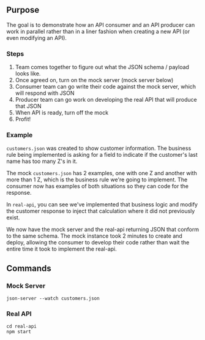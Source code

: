 ## Purpose

The goal is to demonstrate how an API consumer and an API producer can work in parallel rather than in a liner fashion when creating a new API (or even modifying an API).

### Steps

1. Team comes together to figure out what the JSON schema / payload looks like.
1. Once agreed on, turn on the mock server (mock server below)
1. Consumer team can go write their code against the mock server, which will respond with JSON
1. Producer team can go work on developing the real API that will produce that JSON 
1. When API is ready, turn off the mock
1. Profit!

### Example

`customers.json` was created to show customer information. The business rule being implemented is asking for a field to indicate if the customer's last name has too many Z's in it. 

The mock `customers.json` has 2 examples, one with one Z and another with more than 1 Z, which is the business rule we're going to implement. The consumer now has examples of both situations so they can code for the response. 

In `real-api`, you can see we've implemented that business logic and modify the customer response to inject that calculation where it did not previously exist. 

We now have the mock server and the real-api returning JSON that conform to the same schema. The mock instance took 2 minutes to create and deploy, allowing the consumer to develop their code rather than wait the entire time it took to implement the real-api. 

## Commands 

### Mock Server

`json-server --watch customers.json`

### Real API

```
cd real-api
npm start
```